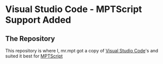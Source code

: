 # Visual Studio Code - MPTScript Support Added


## The Repository

This repository is where I, mr.mpt got a copy of [Visual Studio Code](https://code.visualstudio.com)'s and suited it best for [MPTScript](https://gitlab.com/codespacempt/mptscript) 
